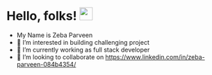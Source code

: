 
# Hello, folks! <img src="https://raw.githubusercontent.com/MartinHeinz/MartinHeinz/master/wave.gif" width="30px">

- My Name is Zeba Parveen
- 👀 I’m interested in building challenging project
- 🌱 I’m currently working as full stack developer
- 💞️ I’m looking to collaborate on https://www.linkedin.com/in/zeba-parveen-084b4354/

<!---
zebaprvn9/zebaprvn9 is a ✨ special ✨ repository because its `README.md` (this file) appears on your GitHub profile.
You can click the Preview link to take a look at your changes.
--->
